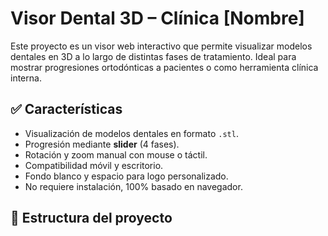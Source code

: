 # Visor Dental 3D – Clínica [Nombre]

Este proyecto es un visor web interactivo que permite visualizar modelos dentales en 3D a lo largo de distintas fases de tratamiento. Ideal para mostrar progresiones ortodónticas a pacientes o como herramienta clínica interna.

## ✅ Características

- Visualización de modelos dentales en formato `.stl`.
- Progresión mediante **slider** (4 fases).
- Rotación y zoom manual con mouse o táctil.
- Compatibilidad móvil y escritorio.
- Fondo blanco y espacio para logo personalizado.
- No requiere instalación, 100% basado en navegador.

## 📁 Estructura del proyecto
